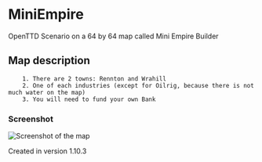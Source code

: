 # MiniEmpire
OpenTTD Scenario on a 64 by 64 map called Mini Empire Builder

## Map description

        1. There are 2 towns: Rennton and Wrahill
        2. One of each industries (except for Oilrig, because there is not much water on the map)
        3. You will need to fund your own Bank

### Screenshot

![Screenshot of the map](https://user-images.githubusercontent.com/20362038/105485952-f8e84000-5cad-11eb-9eb3-83224d80512b.png)

Created in version 1.10.3
